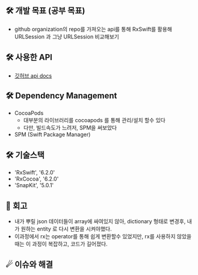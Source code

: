 ## 🛠 개발 목표 (공부 목표)
- github organization의 repo를 가져오는 api를 통해 RxSwift를 활용해 URLSession 과 그냥 URLSession 비교해보기

## 🛠 사용한 API
- [깃허브 api docs](https://docs.github.com/en/rest/reference/repos)

## 🛠 Dependency Management
- CocoaPods
   - 대부분의 라이브러리를 cocoapods 를 통해 관리/설치 할수 있다
   - 다만, 빌드속도가 느려저, SPM을 써보았다
- SPM (Swift Package Manager)

## 🛠 기술스택
- 'RxSwift', '6.2.0'
- 'RxCocoa', '6.2.0'
- 'SnapKit', '5.0.1'

## 🤔 회고
- 내가 뿌릴 json 데이터들이 array에 싸여있지 않아, dictionary 형태로 변경후, 내가 원하는 entity 로 다시 변환을 시켜야했다.
- 이과정에서 rx는 operator를 통해 쉽게 변환할수 있었지만, rx를 사용하지 않았을때는 이 과정이 복잡하고, 코드가 길어졌다.

## ☄ 이슈와 해결

